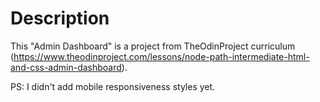 # Description

This "Admin Dashboard" is a project from TheOdinProject curriculum (https://www.theodinproject.com/lessons/node-path-intermediate-html-and-css-admin-dashboard).

PS: I didn't add mobile responsiveness styles yet.